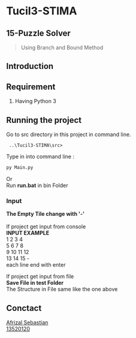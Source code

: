 # Tucil3-STIMA

## 15-Puzzle Solver
> Using Branch and Bound Method

## Introduction


## Requirement
1. Having Python 3

## Running the project

Go to src directory in this project in command line.
```
 ..\Tucil3-STIMA\src>
```
Type in into command line :
```bash
py Main.py
```
Or <br>
Run **run.bat** in bin Folder<br>
### Input
**The Empty Tile change with '-'**<br><br>
If project get input from console <br>
**INPUT EXAMPLE** <br>
1 2 3 4 <br>
5 6 7 8 <br>
9 10 11 12 <br>
13 14 15 - <br>
each line end with enter<br>

If project get input from file <br>
**Save File in test Folder**<br>
The Structure in File same like the one above

## Conctact
[Afrizal Sebastian <br> 13520120](https://github.com/afrizalsebastian)
